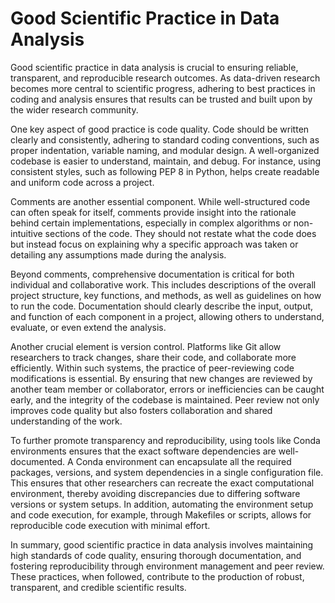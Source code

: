 # Good Scientific Practice in Data Analysis

Good scientific practice in data analysis is crucial to ensuring reliable, transparent, and reproducible research outcomes. As data-driven research becomes more central to scientific progress, adhering to best practices in coding and analysis ensures that results can be trusted and built upon by the wider research community.

One key aspect of good practice is code quality. Code should be written clearly and consistently, adhering to standard coding conventions, such as proper indentation, variable naming, and modular design. A well-organized codebase is easier to understand, maintain, and debug. For instance, using consistent styles, such as following PEP 8 in Python, helps create readable and uniform code across a project.

Comments are another essential component. While well-structured code can often speak for itself, comments provide insight into the rationale behind certain implementations, especially in complex algorithms or non-intuitive sections of the code. They should not restate what the code does but instead focus on explaining why a specific approach was taken or detailing any assumptions made during the analysis.

Beyond comments, comprehensive documentation is critical for both individual and collaborative work. This includes descriptions of the overall project structure, key functions, and methods, as well as guidelines on how to run the code. Documentation should clearly describe the input, output, and function of each component in a project, allowing others to understand, evaluate, or even extend the analysis.

Another crucial element is version control. Platforms like Git allow researchers to track changes, share their code, and collaborate more efficiently. Within such systems, the practice of peer-reviewing code modifications is essential. By ensuring that new changes are reviewed by another team member or collaborator, errors or inefficiencies can be caught early, and the integrity of the codebase is maintained. Peer review not only improves code quality but also fosters collaboration and shared understanding of the work.

To further promote transparency and reproducibility, using tools like Conda environments ensures that the exact software dependencies are well-documented. A Conda environment can encapsulate all the required packages, versions, and system dependencies in a single configuration file. This ensures that other researchers can recreate the exact computational environment, thereby avoiding discrepancies due to differing software versions or system setups. In addition, automating the environment setup and code execution, for example, through Makefiles or scripts, allows for reproducible code execution with minimal effort.

In summary, good scientific practice in data analysis involves maintaining high standards of code quality, ensuring thorough documentation, and fostering reproducibility through environment management and peer review. These practices, when followed, contribute to the production of robust, transparent, and credible scientific results.

